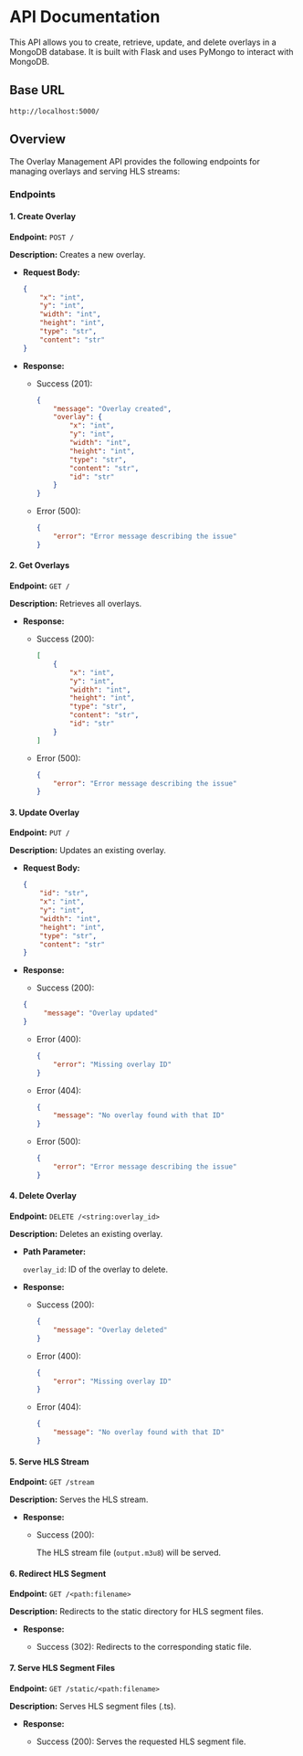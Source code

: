 # API Documentation

This API allows you to create, retrieve, update, and delete overlays in a MongoDB database. It is built with Flask and uses PyMongo to interact with MongoDB.

## Base URL

`http://localhost:5000/`

## Overview

The Overlay Management API provides the following endpoints for managing overlays and serving HLS streams:

### Endpoints

#### 1. Create Overlay

**Endpoint:** `POST /`

**Description:** Creates a new overlay.

-   **Request Body:**
    
    ```json
    {
    	"x": "int",
    	"y": "int",
    	"width": "int",
    	"height": "int",
    	"type": "str",
    	"content": "str"
    } 
    ```

-   **Response:**
    
    -   Success (201):
        
        ```json
        {
        	"message": "Overlay created",
        	"overlay": {
        		"x": "int",
        		"y": "int",
        		"width": "int",
        		"height": "int",
        		"type": "str",
        		"content": "str",
        		"id": "str"
        	}
        }
        ```

    -   Error (500):
        
        ```json
        {
        	"error": "Error message describing the issue"
        }
        ```

#### 2. Get Overlays

**Endpoint:** `GET /`

**Description:** Retrieves all overlays.

-   **Response:**
    
    -   Success (200):
        
        ```json
        [
        	{
        		"x": "int",
        		"y": "int",
        		"width": "int",
        		"height": "int",
        		"type": "str",
        		"content": "str",
        		"id": "str"
        	}
        ]
        ```

    -   Error (500):
        
        ```json
        {
        	"error": "Error message describing the issue"
        }
        ```

#### 3. Update Overlay

**Endpoint:** `PUT /`

**Description:** Updates an existing overlay.

-   **Request Body:**
    
    ```json
    {
    	"id": "str",
    	"x": "int",
    	"y": "int",
    	"width": "int",
    	"height": "int",
    	"type": "str",
    	"content": "str"
    }
    ```

-   **Response:**
    
    -   Success (200):
        
       ```json
       {
        	"message": "Overlay updated"
       }
       ```

    -   Error (400):
        
        ```json
        {
        	"error": "Missing overlay ID"
        }
        ```

    -   Error (404):
        
        ```json
        {
        	"message": "No overlay found with that ID"
        }
        ```

    -   Error (500):
        
        ```json
        {
        	"error": "Error message describing the issue"
        }
        ```

#### 4. Delete Overlay

**Endpoint:** `DELETE /<string:overlay_id>`

**Description:** Deletes an existing overlay.

-   **Path Parameter:**
    
    `overlay_id`: ID of the overlay to delete.

-   **Response:**
    
    -   Success (200):
        
        ```json
        {
        	"message": "Overlay deleted"
        }
        ```

    -   Error (400):
        
        ```json
        {
        	"error": "Missing overlay ID"
        } 
        ```

    -   Error (404):
        
        ```json
        {
        	"message": "No overlay found with that ID"
        }
        ```

#### 5. Serve HLS Stream

**Endpoint:** `GET /stream`

**Description:** Serves the HLS stream.

-   **Response:**
    -   Success (200):
        
        The HLS stream file (`output.m3u8`) will be served.

#### 6. Redirect HLS Segment

**Endpoint:** `GET /<path:filename>`

**Description:** Redirects to the static directory for HLS segment files.

-   **Response:**
    
    -   Success (302): Redirects to the corresponding static file.

#### 7. Serve HLS Segment Files

**Endpoint:** `GET /static/<path:filename>`

**Description:** Serves HLS segment files (.ts).

-   **Response:**
    
    -   Success (200): Serves the requested HLS segment file.

